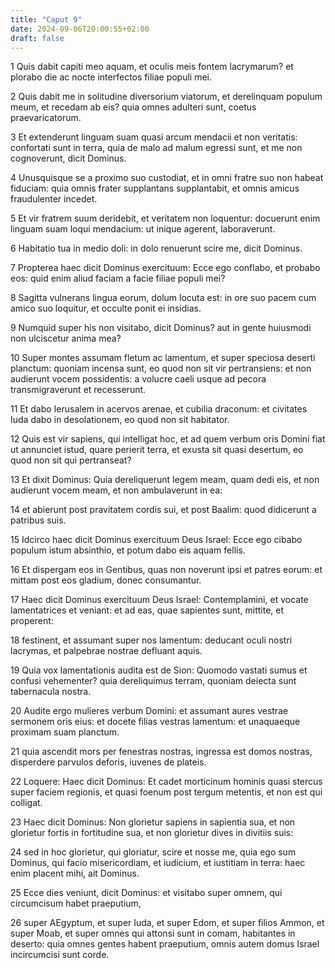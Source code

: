 ```yaml
---
title: "Caput 9"
date: 2024-09-06T20:00:55+02:00
draft: false
---
```



1 Quis dabit capiti meo aquam, et oculis meis fontem lacrymarum? et plorabo die ac nocte interfectos filiae populi mei.

2 Quis dabit me in solitudine diversorium viatorum, et derelinquam populum meum, et recedam ab eis? quia omnes adulteri sunt, coetus praevaricatorum.

3 Et extenderunt linguam suam quasi arcum mendacii et non veritatis: confortati sunt in terra, quia de malo ad malum egressi sunt, et me non cognoverunt, dicit Dominus.

4 Unusquisque se a proximo suo custodiat, et in omni fratre suo non habeat fiduciam: quia omnis frater supplantans supplantabit, et omnis amicus fraudulenter incedet.

5 Et vir fratrem suum deridebit, et veritatem non loquentur: docuerunt enim linguam suam loqui mendacium: ut inique agerent, laboraverunt.

6 Habitatio tua in medio doli: in dolo renuerunt scire me, dicit Dominus.

7 Propterea haec dicit Dominus exercituum: Ecce ego conflabo, et probabo eos: quid enim aliud faciam a facie filiae populi mei?

8 Sagitta vulnerans lingua eorum, dolum locuta est: in ore suo pacem cum amico suo loquitur, et occulte ponit ei insidias.

9 Numquid super his non visitabo, dicit Dominus? aut in gente huiusmodi non ulciscetur anima mea?

10 Super montes assumam fletum ac lamentum, et super speciosa deserti planctum: quoniam incensa sunt, eo quod non sit vir pertransiens: et non audierunt vocem possidentis: a volucre caeli usque ad pecora transmigraverunt et recesserunt.

11 Et dabo Ierusalem in acervos arenae, et cubilia draconum: et civitates Iuda dabo in desolationem, eo quod non sit habitator.

12 Quis est vir sapiens, qui intelligat hoc, et ad quem verbum oris Domini fiat ut annunciet istud, quare perierit terra, et exusta sit quasi desertum, eo quod non sit qui pertranseat?

13 Et dixit Dominus: Quia dereliquerunt legem meam, quam dedi eis, et non audierunt vocem meam, et non ambulaverunt in ea:

14 et abierunt post pravitatem cordis sui, et post Baalim: quod didicerunt a patribus suis.

15 Idcirco haec dicit Dominus exercituum Deus Israel: Ecce ego cibabo populum istum absinthio, et potum dabo eis aquam fellis.

16 Et dispergam eos in Gentibus, quas non noverunt ipsi et patres eorum: et mittam post eos gladium, donec consumantur.

17 Haec dicit Dominus exercituum Deus Israel: Contemplamini, et vocate lamentatrices et veniant: et ad eas, quae sapientes sunt, mittite, et properent:

18 festinent, et assumant super nos lamentum: deducant oculi nostri lacrymas, et palpebrae nostrae defluant aquis.

19 Quia vox lamentationis audita est de Sion: Quomodo vastati sumus et confusi vehementer? quia dereliquimus terram, quoniam deiecta sunt tabernacula nostra.

20 Audite ergo mulieres verbum Domini: et assumant aures vestrae sermonem oris eius: et docete filias vestras lamentum: et unaquaeque proximam suam planctum.

21 quia ascendit mors per fenestras nostras, ingressa est domos nostras, disperdere parvulos deforis, iuvenes de plateis.

22 Loquere: Haec dicit Dominus: Et cadet morticinum hominis quasi stercus super faciem regionis, et quasi foenum post tergum metentis, et non est qui colligat.

23 Haec dicit Dominus: Non glorietur sapiens in sapientia sua, et non glorietur fortis in fortitudine sua, et non glorietur dives in divitiis suis:

24 sed in hoc glorietur, qui gloriatur, scire et nosse me, quia ego sum Dominus, qui facio misericordiam, et iudicium, et iustitiam in terra: haec enim placent mihi, ait Dominus.

25 Ecce dies veniunt, dicit Dominus: et visitabo super omnem, qui circumcisum habet praeputium,

26 super AEgyptum, et super Iuda, et super Edom, et super filios Ammon, et super Moab, et super omnes qui attonsi sunt in comam, habitantes in deserto: quia omnes gentes habent praeputium, omnis autem domus Israel incircumcisi sunt corde.


